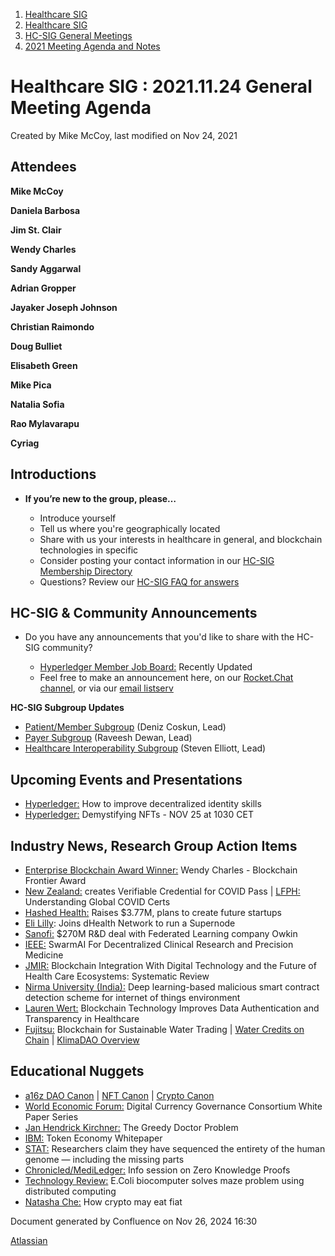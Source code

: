 1. [Healthcare SIG](index.html)
2. [Healthcare SIG](Healthcare-SIG_20545573.html)
3. [HC-SIG General Meetings](HC-SIG-General-Meetings_20545763.html)
4. [2021 Meeting Agenda and Notes](2021-Meeting-Agenda-and-Notes_20556147.html)

# Healthcare SIG : 2021.11.24 General Meeting Agenda

Created by Mike McCoy, last modified on Nov 24, 2021

## **Attendees**

**Mike McCoy**

**Daniela Barbosa**

**Jim St. Clair**

**Wendy Charles**

**Sandy Aggarwal**

**Adrian Gropper**

**Jayaker Joseph Johnson**

**Christian Raimondo**

**Doug Bulliet**

**Elisabeth Green**

**Mike Pica**

**Natalia Sofia**

**Rao Mylavarapu**

**Cyriag**

## **Introductions**

- **If you’re new to the group, please…**
  
  - Introduce yourself
  - Tell us where you're geographically located
  - Share with us your interests in healthcare in general, and blockchain technologies in specific
  - Consider posting your contact information in our [HC-SIG Membership Directory](https://lf-hyperledger.atlassian.net/wiki/display/HCSIG/Membership+Directory)
  - Questions? Review our [HC-SIG FAQ for answers](https://lf-hyperledger.atlassian.net/wiki/display/HCSIG/HC-SIG+FAQ)

## **HC-SIG &amp; Community Announcements**

- Do you have any announcements that you'd like to share with the HC-SIG community?
  
  - [Hyperledger Member Job Board:](https://www.hyperledger.org/about/jobs?utm_campaign=Hyperledger%20Monthly%20Newsletter%20&utm_medium=email&_hsmi=154551725&_hsenc=p2ANqtz-8uA1nQ5dbP40dPnt0wVlGw5AfdhtMgOhL06CyTts5ZBMpP04VWNOS4XMAgZ-fE4NScauC20wnL5ym-BAd6iiBjGZ_Tvw&utm_content=154551725&utm_source=hs_email) Recently Updated
  - Feel free to make an announcement here, on our [Rocket.Chat channel](https://chat.hyperledger.org/channel/healthcare-sig), or via our [email listserv](https://lists.hyperledger.org/g/healthcare-sig)

**HC-SIG Subgroup Updates**

- [Patient/Member Subgroup](https://lf-hyperledger.atlassian.net/wiki/display/HCSIG/HC-SIG+-+Patient+Subgroup) (Deniz Coskun, Lead)
- [Payer Subgroup](https://lf-hyperledger.atlassian.net/wiki/display/HCSIG/HC-SIG+-+Payer+Subgroup) (Raveesh Dewan, Lead)
- [Healthcare Interoperability Subgroup](https://lf-hyperledger.atlassian.net/wiki/display/HCSIG/HC-SIG+-+Healthcare+Interoperability+Subgroup) (Steven Elliott, Lead)

## **Upcoming Events and Presentations**

- [Hyperledger:](https://www.hyperledger.org/blog/2021/11/22/hyperledger-foundation-community-training-accelerate-your-decentralized-identity-skills-with-two-free-hyperledger-indy-and-hyperledger-aries-workshops?utm_campaign=Hyperledger%20Member%20Readouts&utm_medium=email&_hsmi=186393479&_hsenc=p2ANqtz--nLF4Ll5VK4NOUOP2YcLIHUiiRKTiDhVfIziImoIDdPQJVRFCG31KyP7mxSYHMNZb3GZfSW5EHHrUu1FLOqROXF1zMsEJpOlOIHDK8v48JeEYjMSA&utm_content=186393479&utm_source=hs_email) How to improve decentralized identity skills
- [Hyperledger:](https://www.hyperledger.org/event/hyperledger-in-depth-demystifying-nfts-introduction-applicability-and-use-cases?utm_campaign=Hyperledger%20Member%20Readouts&utm_medium=email&_hsmi=186393479&_hsenc=p2ANqtz--wllvG_NoG6jHFGa9iZum3CT2BX7XnSzj0qyLrU7VXlMiUfnVPt_XB-5mcEFj9emdGNvtHv0OgXl1pfFOXLoH85LCuJoeL6g348FVc87YLVnbrUvI&utm_content=186393479&utm_source=hs_email) Demystifying NFTs - NOV 25 at 1030 CET

## **Industry News, Research Group Action Items**

- [Enterprise Blockchain Award Winner:](https://blockchainrevolutionglobal.com/the-eb-awards/?utm_campaign=EBA%202021&utm_content=187657518&utm_medium=social&utm_source=twitter&hss_channel=tw-875176787726262272) Wendy Charles - Blockchain Frontier Award
- [New Zealand:](https://nzcp.covid19.health.nz/) creates Verifiable Credential for COVID Pass | [LFPH:](https://www.lfph.io/2021/10/12/global-covid-certificate-landscape/) Understanding Global COVID Certs
- [Hashed Health:](https://www.bizjournals.com/nashville/inno/stories/fundings/2021/11/17/hashed-health-raises-377-million.html) Raises $3.77M, plans to create future startups
- [Eli Lilly](https://dhealth.network/2021/11/22/eli-lilly-is-joining-dhealth-network/): Joins dHealth Network to run a Supernode
- [Sanofi:](https://www.fiercebiotech.com/medtech/sanofi-inks-270m-cancer-ai-deal-r-d-platform-developer-owkin) $270M R&amp;D deal with Federated Learning company Owkin
- [IEEE:](https://beyondstandards.ieee.org/swarm-ai-for-decentralized-clinical-research-and-precision-medicine/) SwarmAI For Decentralized Clinical Research and Precision Medicine
- [JMIR:](https://www.jmir.org/2021/11/e19846) Blockchain Integration With Digital Technology and the Future of Health Care Ecosystems: Systematic Review
- [Nirma University (India):](https://www.sciencedirect.com/science/article/pii/S004579062100519X?dgcid=author#!) Deep learning-based malicious smart contract detection scheme for internet of things environment
- [Lauren Wert:](https://hackernoon.com/blockchain-technology-improves-data-authentication-and-transparency-in-healthcare?fbclid=IwAR0gsGoLJIQjLoAFsj4dEx_rgNtiLtXiFBQ_yB5A_Xb3np_v2yDP-3SOjwM) Blockchain Technology Improves Data Authentication and Transparency in Healthcare
- [Fujitsu:](https://www.fujitsu.com/global/about/resources/news/press-releases/2021/1118-01.html) Blockchain for Sustainable Water Trading | [Water Credits on Chain](https://twitter.com/dionysus_klima/status/1456535901870432257?s=21) | [KlimaDAO Overview](https://docs.google.com/document/d/1pO0GGOh6_oIOEqNqkx8rTNH_HsfvohPo9LjChCjtnd8/edit)

## **Educational Nuggets**

- [a16z DAO Canon](https://future.a16z.com/dao-canon/) | [NFT Canon](https://future.a16z.com/nft-canon/) | [Crypto Canon](https://a16z.com/2018/02/10/crypto-readings-resources/)
- [World Economic Forum:](https://www.weforum.org/reports/digital-currency-governance-consortium-white-paper-series) Digital Currency Governance Consortium White Paper Series
- [Jan Hendrick Kirchner:](https://universalprior.substack.com/p/the-greedy-doctor-problem) The Greedy Doctor Problem
- [IBM:](https://www.linkedin.com/feed/update/urn:li:activity:6866400143206318080/) Token Economy Whitepaper
- [STAT:](https://www.statnews.com/2021/06/01/researchers-claim-they-have-sequenced-the-entirety-of-the-human-genome-including-the-missing-parts/) Researchers claim they have sequenced the entirety of the human genome — including the missing parts
- [Chronicled/MediLedger:](https://www.chronicled.com/lp/webinar/from-impossible-to-indispensable-changing-the-game-with-zero-knowledge-proofs) Info session on Zero Knowledge Proofs
- [Technology Review:](https://www.technologyreview.com/2021/11/09/1039107/e-coli-maze-solving-biocomputer/) E.Coli biocomputer solves maze problem using distributed computing
- [Natasha Che:](https://twitter.com/RealNatashaChe/status/1459974459935264770) How crypto may eat fiat

Document generated by Confluence on Nov 26, 2024 16:30

[Atlassian](http://www.atlassian.com/)
